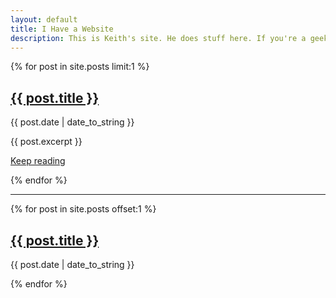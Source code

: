 ```yaml
---
layout: default
title: I Have a Website
description: This is Keith's site. He does stuff here. If you're a geek, you just might like it. If you're not, save yourself a click and move along.
---
```

{% for post in site.posts limit:1 %}
<h2><a href="{{ post.url }}">{{ post.title }}</a></h2>
<p class="meta">{{ post.date | date_to_string }}</p>
{{ post.excerpt }}
<p class="text-center"><a href="{{post.url}}">Keep reading</a></p>
{% endfor %}

***
{% for post in site.posts offset:1 %}
<h2><a href="{{ post.url }}">{{ post.title }}</a></h2>
<p class="meta">{{ post.date | date_to_string }}</p>
{% endfor %}